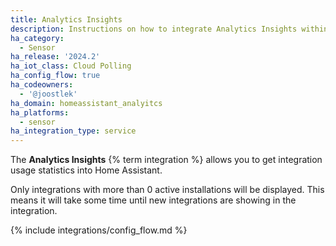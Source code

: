```yaml
---
title: Analytics Insights
description: Instructions on how to integrate Analytics Insights within Home Assistant.
ha_category:
  - Sensor
ha_release: '2024.2'
ha_iot_class: Cloud Polling
ha_config_flow: true
ha_codeowners:
  - '@joostlek'
ha_domain: homeassistant_analyitcs
ha_platforms:
  - sensor
ha_integration_type: service
---
```


The **Analytics Insights** {% term integration %} allows you to get integration usage statistics into Home Assistant.

Only integrations with more than 0 active installations will be displayed. This means it will take some time until new integrations are showing in the integration.

{% include integrations/config_flow.md %}
